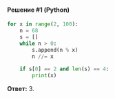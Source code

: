 #### Решение #1 (Python)
```python
for x in range(2, 100):
	n = 68
	s = []
	while n > 0:
		s.append(n % x)
		n //= x
	
	if s[0] == 2 and len(s) == 4:
		print(x)
```
**Ответ:** 3.
